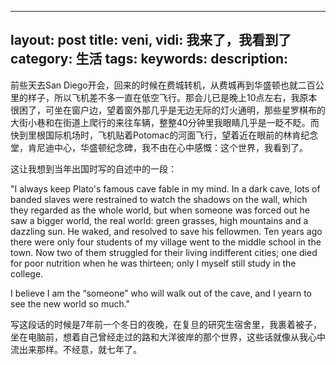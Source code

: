 
---
layout: post
title: veni, vidi: 我来了，我看到了
category: 生活
tags: 
keywords: 
description: 
---

前些天去San Diego开会，回来的时候在费城转机，从费城再到华盛顿也就二百公里的样子，所以飞机差不多一直在低空飞行。那会儿已是晚上10点左右，我原本很困了，可坐在窗户边，望着窗外那几乎是无边无际的灯火通明，那些星罗棋布的大街小巷和在街道上爬行的来往车辆，整整40分钟里我眼睛几乎是一眨不眨。而快到里根国际机场时，飞机贴着Potomac的河面飞行，望着近在眼前的林肯纪念堂，肯尼迪中心，华盛顿纪念碑，我不由在心中感慨：这个世界，我看到了。

这让我想到当年出国时写的自述中的一段：

"I always keep Plato's famous cave fable in my mind. In a dark cave, lots of banded slaves were restrained to watch the shadows on the wall, which they regarded as the whole world, but when someone was forced out he saw a bigger world, the real world: green grasses, high mountains and a dazzling sun. He waked, and resolved to save his fellowmen. Ten years ago there were only four students of my village went to the middle school in the town. Now two of them struggled for their living indifferent cities; one died for poor nutrition when he was thirteen; only I myself still study in the college.  

I believe I am the “someone” who will walk out of the cave, and I yearn to see the new world so much."

写这段话的时候是7年前一个冬日的夜晚，在复旦的研究生宿舍里，我裹着被子，坐在电脑前，想着自己曾经走过的路和大洋彼岸的那个世界，这些话就像从我心中流出来那样。不经意，就七年了。

